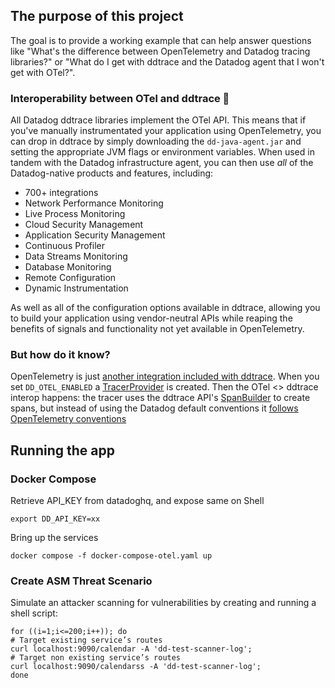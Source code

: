 ## The purpose of this project

The goal is to provide a working example that can help answer questions like "What's the difference between OpenTelemetry and Datadog tracing libraries?" or "What do I get with ddtrace and the Datadog agent that I won't get with OTel?". 


### Interoperability between OTel and ddtrace 🤝


All Datadog ddtrace libraries implement the OTel API. This means that if you've manually instrumentated your application using OpenTelemetry, you can drop in ddtrace by simply downloading the `dd-java-agent.jar` and setting the appropriate JVM flags or environment variables. When used in tandem with the Datadog infrastructure agent, you can then use *all* of the Datadog-native products and features, including:

 * 700+ integrations
 * Network Performance Monitoring
 * Live Process Monitoring
 * Cloud Security Management
 * Application Security Management
 * Continuous Profiler
 * Data Streams Monitoring
 * Database Monitoring
 * Remote Configuration
 * Dynamic Instrumentation

As well as all of the configuration options available in ddtrace, allowing you to build your application using vendor-neutral APIs while reaping the benefits of signals and functionality not yet available in OpenTelemetry.


### But how do it know?

OpenTelemetry is just [another integration included with ddtrace](https://github.com/DataDog/dd-trace-java/tree/master/dd-java-agent/instrumentation/opentelemetry). When you set `DD_OTEL_ENABLED` a [TracerProvider](https://opentelemetry.io/docs/concepts/signals/traces/#tracer-provider) is created. Then the OTel <> ddtrace interop happens: the tracer uses the ddtrace API's [SpanBuilder](https://github.com/DataDog/dd-trace-java/blob/master/internal-api/src/main/java/datadog/trace/bootstrap/instrumentation/api/AgentTracer.java#L296) to create spans, but instead of using the Datadog default conventions it [follows OpenTelemetry conventions](https://github.com/DataDog/dd-trace-java/blob/master/dd-java-agent/instrumentation/opentelemetry/opentelemetry-1.4/src/main/java/datadog/trace/instrumentation/opentelemetry14/trace/OtelTracer.java#L23-#L24)

## Running the app

### Docker Compose

Retrieve API_KEY from datadoghq, and expose same on Shell

```
export DD_API_KEY=xx

```
Bring up the services

```
docker compose -f docker-compose-otel.yaml up
```

### Create ASM Threat Scenario

Simulate an attacker scanning for vulnerabilities by creating and running a shell script:

```
for ((i=1;i<=200;i++)); do
# Target existing service’s routes
curl localhost:9090/calendar -A 'dd-test-scanner-log';
# Target non existing service’s routes
curl localhost:9090/calendarss -A 'dd-test-scanner-log';
done

```







